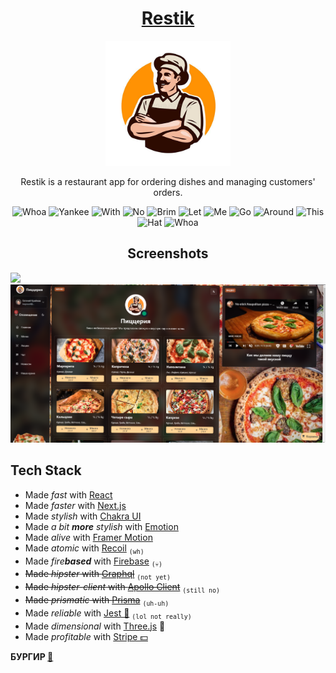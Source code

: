 <div align="center">
	<h1><a href="https://restik.vercel.app/">Restik</a></h1>
	<img src="public/favicon.png" alt="Logo" width="200"/>

Restik is a restaurant app for ordering dishes and managing customers' orders.

<img src="screenshots/spin.gif" alt="Whoa" width="50"/>	
<img src="screenshots/spin.gif" alt="Yankee" width="50"/>	
<img src="screenshots/spin.gif" alt="With" width="50"/>
<img src="screenshots/spin.gif" alt="No" width="50"/>
<img src="screenshots/spin.gif" alt="Brim" width="50"/>	
<img src="screenshots/spin.gif" alt="Let" width="50"/>
<img src="screenshots/spin.gif" alt="Me" width="50"/>
<img src="screenshots/spin.gif" alt="Go" width="50"/>	
<img src="screenshots/spin.gif" alt="Around" width="50"/>
<img src="screenshots/spin.gif" alt="This" width="50"/>
<img src="screenshots/spin.gif" alt="Hat" width="50"/>
<img src="screenshots/spin.gif" alt="Whoa" width="50"/>
	
<h2>Screenshots</h2>

</div>

<img src="screenshots/flow 🗿.gif"/>  
<img src="screenshots/menu.png"/>  

## Tech Stack

- Made *fast* with [React](https://reactjs.org/)
- Made *faster* with [Next.js](https://nextjs.org/)
- Made *stylish* with [Chakra UI](https://next.chakra-ui.com/)
- Made *a bit **more** stylish* with [Emotion](https://emotion.sh/docs/introduction)
- Made *alive* with [Framer Motion](https://www.framer.com/motion/) 
- Made *atomic* with [Recoil](https://recoiljs.org/) <sub>```(wh)```</sub>
- Made *fire**based*** with [Firebase](https://firebase.google.com/) <sub>```(💀)```</sub>
- ~~Made *hipster* with [Graphql](https://graphql.org/)~~ <sub>```(not yet)```</sub>
- ~~Made *hipster-client* with [Apollo Client](https://www.apollographql.com/docs/react/)~~ <sub>```(still no)```</sub>
- ~~Made *prismatic* with [Prisma](https://prisma.io/)~~ <sub>```(uh-uh)```</sub>
- Made *reliable* with [Jest 🤡](https://jestjs.io/) <sub>```(lol not really)```</sub>
- Made *dimensional* with [Three.js](https://threejs.org/) 🍕
- Made *profitable* with [Stripe 💵](https://stripe.com/)

<b> БУРГИР <a href="https://restik.vercel.app/">🍔</a></b>
